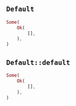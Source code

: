 ## `Default`

```rust
Some(
    Ok(
        [],
    ),
)
```

## `Default::default`

```rust
Some(
    Ok(
        [],
    ),
)
```
